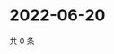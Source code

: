 # 2022-06-20

共 0 条

<!-- BEGIN WEIBO -->
<!-- 最后更新时间 Mon Jun 20 2022 03:11:58 GMT+0800 (China Standard Time) -->

<!-- END WEIBO -->
